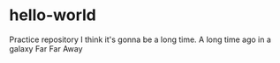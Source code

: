 # hello-world
Practice repository
I think it's gonna be a long time.
A long time ago in a galaxy Far Far Away
